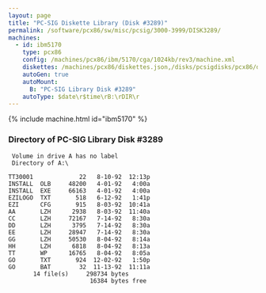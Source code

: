 ```yaml
---
layout: page
title: "PC-SIG Diskette Library (Disk #3289)"
permalink: /software/pcx86/sw/misc/pcsig/3000-3999/DISK3289/
machines:
  - id: ibm5170
    type: pcx86
    config: /machines/pcx86/ibm/5170/cga/1024kb/rev3/machine.xml
    diskettes: /machines/pcx86/diskettes.json,/disks/pcsigdisks/pcx86/diskettes.json
    autoGen: true
    autoMount:
      B: "PC-SIG Library Disk #3289"
    autoType: $date\r$time\rB:\rDIR\r
---
```


{% include machine.html id="ibm5170" %}

### Directory of PC-SIG Library Disk #3289

     Volume in drive A has no label
     Directory of A:\

    TT30001             22   8-10-92  12:13p
    INSTALL  OLB     48200   4-01-92   4:00a
    INSTALL  EXE     66163   4-01-92   4:00a
    EZILOGO  TXT       518   6-12-92   1:41p
    EZI      CFG       915   8-03-92  10:41a
    AA       LZH      2938   8-03-92  11:40a
    CC       LZH     72167   7-14-92   8:30a
    DD       LZH      3795   7-14-92   8:30a
    EE       LZH     28947   7-14-92   8:30a
    GG       LZH     50530   8-04-92   8:14a
    HH       LZH      6818   8-04-92   8:13a
    TT       WP      16765   8-04-92   8:05a
    GO       TXT       924  12-02-92   1:50p
    GO       BAT        32  11-13-92  11:11a
           14 file(s)     298734 bytes
                           16384 bytes free
